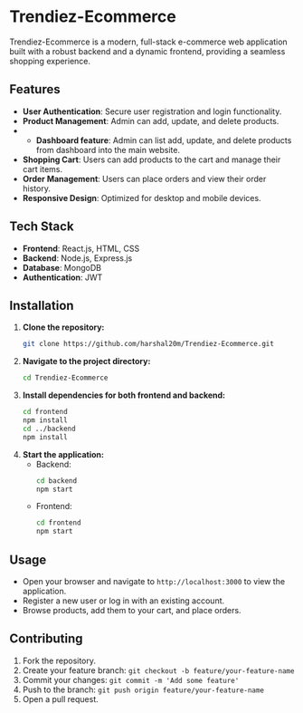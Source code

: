 # Trendiez-Ecommerce 

Trendiez-Ecommerce is a modern, full-stack e-commerce web application built with a robust backend and a dynamic frontend, providing a seamless shopping experience.

## Features

- **User Authentication**: Secure user registration and login functionality.
- **Product Management**: Admin can add, update, and delete products.
- - **Dashboard feature**: Admin can list add, update, and delete products from dashboard into the main website.
- **Shopping Cart**: Users can add products to the cart and manage their cart items.
- **Order Management**: Users can place orders and view their order history.
- **Responsive Design**: Optimized for desktop and mobile devices.

## Tech Stack

- **Frontend**: React.js, HTML, CSS
- **Backend**: Node.js, Express.js
- **Database**: MongoDB
- **Authentication**: JWT

## Installation

1. **Clone the repository:**
    ```sh
    git clone https://github.com/harshal20m/Trendiez-Ecommerce.git
    ```
2. **Navigate to the project directory:**
    ```sh
    cd Trendiez-Ecommerce
    ```
3. **Install dependencies for both frontend and backend:**
    ```sh
    cd frontend
    npm install
    cd ../backend
    npm install
    ```
4. **Start the application:**
    - Backend:
        ```sh
        cd backend
        npm start
        ```
    - Frontend:
        ```sh
        cd frontend
        npm start
        ```

## Usage

- Open your browser and navigate to `http://localhost:3000` to view the application.
- Register a new user or log in with an existing account.
- Browse products, add them to your cart, and place orders.

## Contributing

1. Fork the repository.
2. Create your feature branch: `git checkout -b feature/your-feature-name`
3. Commit your changes: `git commit -m 'Add some feature'`
4. Push to the branch: `git push origin feature/your-feature-name`
5. Open a pull request.


